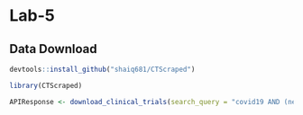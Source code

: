 # Lab-5

## Data Download

```r
devtools::install_github("shaiq681/CTScraped")

library(CTScraped)

APIResponse <- download_clinical_trials(search_query = "covid19 AND (new york OR italy)")

```
